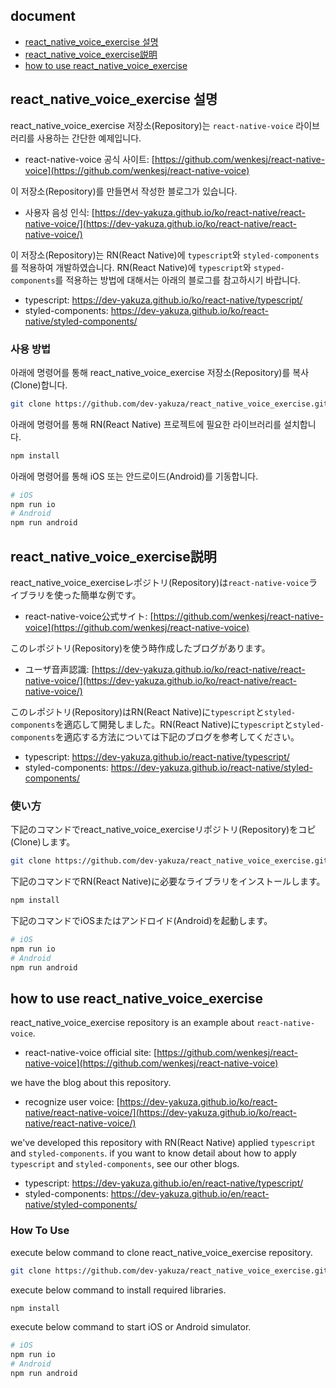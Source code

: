 ## document
- [react_native_voice_exercise 설명](#react_native_voice_exercise-설명)
- [react_native_voice_exercise説明](#react_native_voice_exercise説明)
- [how to use react_native_voice_exercise](#how-to-use-react_native_voice_exercise)

## react_native_voice_exercise 설명
react_native_voice_exercise 저장소(Repository)는 ```react-native-voice``` 라이브러리를 사용하는 간단한 예제입니다.

- react-native-voice 공식 사이트: [https://github.com/wenkesj/react-native-voice](https://github.com/wenkesj/react-native-voice)

이 저장소(Repository)를 만들면서 작성한 블로그가 있습니다.

- 사용자 음성 인식: [https://dev-yakuza.github.io/ko/react-native/react-native-voice/](https://dev-yakuza.github.io/ko/react-native/react-native-voice/)

이 저장소(Repository)는 RN(React Native)에 ```typescript```와 ```styled-components```를 적용하여 개발하였습니다. RN(React Native)에 ```typescript```와 ```styped-components```를 적용하는 방법에 대해서는 아래의 블로그를 참고하시기 바랍니다.

- typescript: <a href="https://dev-yakuza.github.io/ko/react-native/typescript/" target="_blank">https://dev-yakuza.github.io/ko/react-native/typescript/</a>
- styled-components: <a href="https://dev-yakuza.github.io/ko/react-native/styled-components/" target="_blank">https://dev-yakuza.github.io/ko/react-native/styled-components/</a>

### 사용 방법
아래에 명령어를 통해 react_native_voice_exercise 저장소(Repository)를 복사(Clone)합니다.

```bash
git clone https://github.com/dev-yakuza/react_native_voice_exercise.git
```

아래에 명령어를 통해 RN(React Native) 프로젝트에 필요한 라이브러리를 설치합니다.

```bash
npm install
```

아래에 명령어를 통해 iOS 또는 안드로이드(Android)를 기동합니다.

```bash
# iOS
npm run io
# Android
npm run android
```

## react_native_voice_exercise説明
react_native_voice_exerciseレポジトリ(Repository)は```react-native-voice```ライブラリを使った簡単な例です。

- react-native-voice公式サイト: [https://github.com/wenkesj/react-native-voice](https://github.com/wenkesj/react-native-voice)

このレポジトリ(Repository)を使う時作成したブログがあります。

- ユーザ音声認識: [https://dev-yakuza.github.io/ko/react-native/react-native-voice/](https://dev-yakuza.github.io/ko/react-native/react-native-voice/)

このレポジトリ(Repository)はRN(React Native)に```typescript```と```styled-components```を適応して開発しました。RN(React Native)に```typescript```と```styled-components```を適応する方法については下記のブログを参考してください。

- typescript: <a href="https://dev-yakuza.github.io/react-native/typescript/" target="_blank">https://dev-yakuza.github.io/react-native/typescript/</a>
- styled-components: <a href="https://dev-yakuza.github.io/react-native/styled-components/" target="_blank">https://dev-yakuza.github.io/react-native/styled-components/</a>

### 使い方
下記のコマンドでreact_native_voice_exerciseリポジトリ(Repository)をコピ(Clone)します。

```bash
git clone https://github.com/dev-yakuza/react_native_voice_exercise.git
```

下記のコマンドでRN(React Native)に必要なライブラリをインストールします。

```bash
npm install
```

下記のコマンドでiOSまたはアンドロイド(Android)を起動します。

```bash
# iOS
npm run io
# Android
npm run android
```

## how to use react_native_voice_exercise
react_native_voice_exercise repository is an example about ```react-native-voice```.

- react-native-voice official site: [https://github.com/wenkesj/react-native-voice](https://github.com/wenkesj/react-native-voice)

we have the blog about this repository.

- recognize user voice: [https://dev-yakuza.github.io/ko/react-native/react-native-voice/](https://dev-yakuza.github.io/ko/react-native/react-native-voice/)

we've developed this repository with RN(React Native) applied ```typescript``` and ```styled-components```. if you want to know detail about how to apply ```typescript``` and ```styled-components```, see our other blogs.

- typescript: <a href="https://dev-yakuza.github.io/en/react-native/typescript/" target="_blank">https://dev-yakuza.github.io/en/react-native/typescript/</a>
- styled-components: <a href="https://dev-yakuza.github.io/en/react-native/styled-components/" target="_blank">https://dev-yakuza.github.io/en/react-native/styled-components/</a>

### How To Use
execute below command to clone react_native_voice_exercise repository.

```bash
git clone https://github.com/dev-yakuza/react_native_voice_exercise.git
```

execute below command to install required libraries.

```bash
npm install
```

execute below command to start iOS or Android simulator.

```bash
# iOS
npm run io
# Android
npm run android
```
